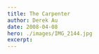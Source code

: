 ```yaml
---
title: The Carpenter
author: Derek Au
date: 2008-04-08
hero: ./images/IMG_2144.jpg
excerpt: 
---
```

